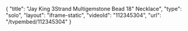 {
    "title": "Jay King 3Strand Multigemstone Bead 18\" Necklace",
    "type": "solo",
    "layout": "iframe-static",
    "videoId": "112345304",
    "url": "\/tvpembed\/112345304"
}
